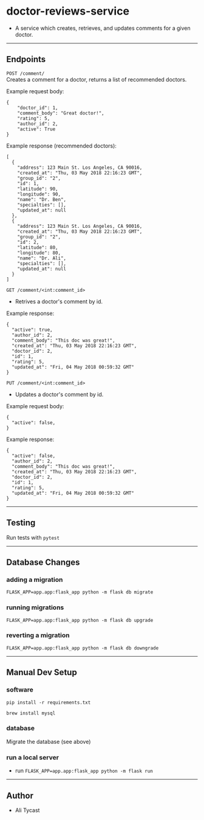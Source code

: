 # doctor-reviews-service
* A service which creates, retrieves, and updates comments for a given doctor.  

---

## Endpoints

`POST /comment/`  
Creates a comment for a doctor, returns a list of recommended doctors.  

Example request body: 
```
{
	"doctor_id": 1, 
	"comment_body": "Great doctor!", 
	"rating": 5, 
	"author_id": 2,
	"active": True
}
``` 

Example response (recommended doctors):  
```
[
  {
    "address": 123 Main St. Los Angeles, CA 90016,
    "created_at": "Thu, 03 May 2018 22:16:23 GMT",
    "group_id": "2",
    "id": 1,
    "latitude": 90,
    "longitude": 90,
    "name": "Dr. Ben",
    "specialties": [],
    "updated_at": null
  },
  {
    "address": 123 Main St. Los Angeles, CA 90016,
    "created_at": "Thu, 03 May 2018 22:16:23 GMT",
    "group_id": "2",
    "id": 2,
    "latitude": 80,
    "longitude": 80,
    "name": "Dr. Ali",
    "specialties": [],
    "updated_at": null
  } 
]
```  


`GET /comment/<int:comment_id>`
* Retrives a doctor's comment by id.

Example response: 
```
{
  "active": true,
  "author_id": 2,
  "comment_body": "This doc was great!",
  "created_at": "Thu, 03 May 2018 22:16:23 GMT",
  "doctor_id": 2,
  "id": 1,
  "rating": 5,
  "updated_at": "Fri, 04 May 2018 00:59:32 GMT"
}
``` 


`PUT /comment/<int:comment_id>`
* Updates a doctor's comment by id. 

Example request body: 
```
{
  "active": false,
}
```

Example response: 
```
{
  "active": false,
  "author_id": 2,
  "comment_body": "This doc was great!",
  "created_at": "Thu, 03 May 2018 22:16:23 GMT",
  "doctor_id": 2,
  "id": 1,
  "rating": 5,
  "updated_at": "Fri, 04 May 2018 00:59:32 GMT"
}  
```

---

## Testing

Run tests with `pytest`

---

## Database Changes

### adding a migration

`FLASK_APP=app.app:flask_app python -m flask db migrate`  

### running migrations

`FLASK_APP=app.app:flask_app python -m flask db upgrade`

### reverting a migration

`FLASK_APP=app.app:flask_app python -m flask db downgrade`

---

## Manual Dev Setup

### software

`pip install -r requirements.txt`

`brew install mysql`

### database

Migrate the database (see above)  

### run a local server
* run `FLASK_APP=app.app:flask_app python -m flask run`

---

## Author
* Ali Tycast
